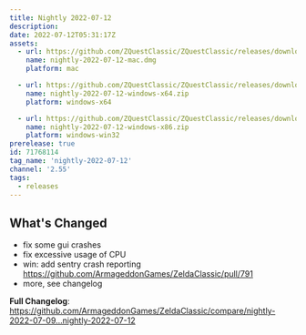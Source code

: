 ```yaml
---
title: Nightly 2022-07-12
description: 
date: 2022-07-12T05:31:17Z
assets: 
  - url: https://github.com/ZQuestClassic/ZQuestClassic/releases/download/nightly-2022-07-12/nightly-2022-07-12-mac.dmg
    name: nightly-2022-07-12-mac.dmg
    platform: mac

  - url: https://github.com/ZQuestClassic/ZQuestClassic/releases/download/nightly-2022-07-12/nightly-2022-07-12-windows-x64.zip
    name: nightly-2022-07-12-windows-x64.zip
    platform: windows-x64

  - url: https://github.com/ZQuestClassic/ZQuestClassic/releases/download/nightly-2022-07-12/nightly-2022-07-12-windows-x86.zip
    name: nightly-2022-07-12-windows-x86.zip
    platform: windows-win32
prerelease: true
id: 71768114
tag_name: 'nightly-2022-07-12'
channel: '2.55'
tags:
  - releases
---
```


## What's Changed

* fix some gui crashes
* fix excessive usage of CPU
* win: add sentry crash reporting https://github.com/ArmageddonGames/ZeldaClassic/pull/791
* more, see changelog


**Full Changelog**: https://github.com/ArmageddonGames/ZeldaClassic/compare/nightly-2022-07-09...nightly-2022-07-12
